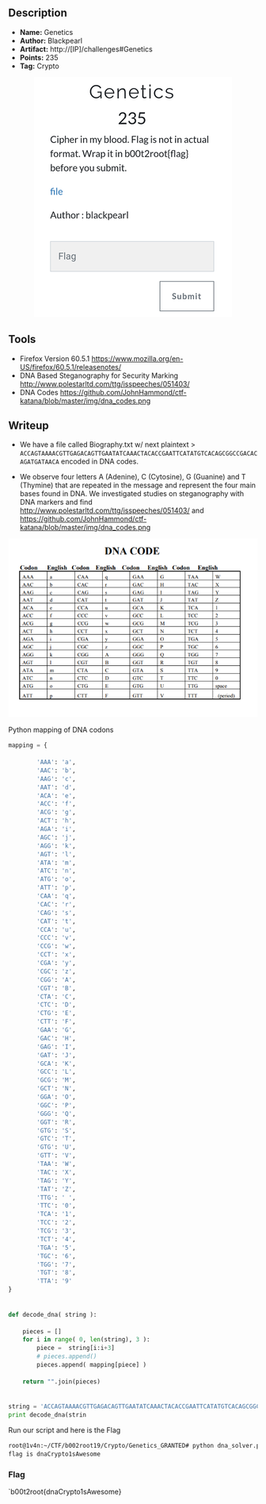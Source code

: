 ## Description
* **Name:**  Genetics
* **Author:** Blackpearl
* **Artifact:** http://[IP]/challenges#Genetics
* **Points:** 235
* **Tag:** Crypto

<p align="center">
<img src="Genetics.png"/>
</p>

## Tools
* Firefox Version 60.5.1 https://www.mozilla.org/en-US/firefox/60.5.1/releasenotes/
* DNA Based Steganography for Security Marking http://www.polestarltd.com/ttg/isspeeches/051403/
* DNA Codes https://github.com/JohnHammond/ctf-katana/blob/master/img/dna_codes.png

## Writeup

* We have a file called Biography.txt w/ next plaintext > `ACCAGTAAAACGTTGAGACAGTTGAATATCAAACTACACCGAATTCATATGTCACAGCGGCCGACACAGATGATAACA` encoded in DNA codes.

* We observe four letters A (Adenine), C (Cytosine), G (Guanine) and T (Thymine) that are repeated in the message and represent the four main bases found in DNA. We investigated studies on steganography with DNA markers and find http://www.polestarltd.com/ttg/isspeeches/051403/ and https://github.com/JohnHammond/ctf-katana/blob/master/img/dna_codes.png

<p align="center">
<img src="dna_codes.png"/>
</p>

Python mapping of DNA codons

```python
mapping = {

		'AAA': 'a',
		'AAC': 'b',
		'AAG': 'c',
		'AAT': 'd',
		'ACA': 'e',
		'ACC': 'f',
		'ACG': 'g',
		'ACT': 'h',
		'AGA': 'i',
		'AGC': 'j',
		'AGG': 'k',
		'AGT': 'l',
		'ATA': 'm',
		'ATC': 'n',
		'ATG': 'o',
		'ATT': 'p',
		'CAA': 'q',
		'CAC': 'r',
		'CAG': 's',
		'CAT': 't',
		'CCA': 'u',
		'CCC': 'v',
		'CCG': 'w',
		'CCT': 'x',
		'CGA': 'y',
		'CGC': 'z',
		'CGG': 'A',
		'CGT': 'B',
		'CTA': 'C',
		'CTC': 'D',
		'CTG': 'E',
		'CTT': 'F',
		'GAA': 'G',
		'GAC': 'H',
		'GAG': 'I',
		'GAT': 'J',
		'GCA': 'K',
		'GCC': 'L',
		'GCG': 'M',
		'GCT': 'N',
		'GGA': 'O',
		'GGC': 'P',
		'GGG': 'Q',
		'GGT': 'R',
		'GTG': 'S',
		'GTC': 'T',
		'GTG': 'U',
		'GTT': 'V',
		'TAA': 'W',
		'TAC': 'X',
		'TAG': 'Y',
		'TAT': 'Z',
		'TTG': ' ',
		'TTC': '0',
		'TCA': '1',
		'TCC': '2',
		'TCG': '3',
		'TCT': '4',
		'TGA': '5',
		'TGC': '6',
		'TGG': '7',
		'TGT': '8',
		'TTA': '9'
}


def decode_dna( string ):

	pieces = []
	for i in range( 0, len(string), 3 ):
		piece =  string[i:i+3]
		# pieces.append()
		pieces.append( mapping[piece] )

	return "".join(pieces)


string = 'ACCAGTAAAACGTTGAGACAGTTGAATATCAAACTACACCGAATTCATATGTCACAGCGGCCGACACAGATGATAACA'
print decode_dna(strin
```
Run our script and here is the Flag

```bash
root@1v4n:~/CTF/b002root19/Crypto/Genetics_GRANTED# python dna_solver.py
flag is dnaCrypto1sAwesome
```

### Flag

`b00t2root{dnaCrypto1sAwesome}
